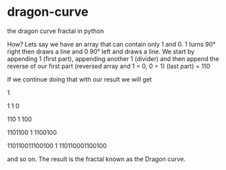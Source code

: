 # dragon-curve
the dragon curve fractal in python


How?
Lets say we have an array that can contain only 1 and 0. 1 turns 90° right then draws a line and 0 90° left and draws a line.
We start by appending 1 (first part), appending another 1 (divider) and then append the reverse of our first part (reversed array and 1 = 0, 0 = 1) (last part)
 = 110
 
 
If we continue doing that with our result we will get 


1


1               1 0


110             1 100


1101100         1 1100100


110110011100100 1 110110001100100


and so on. 
The result is the fractal known as the Dragon curve.
